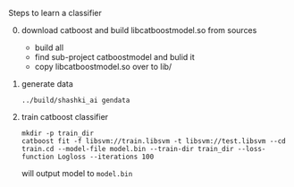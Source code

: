 Steps to learn a classifier

0) download catboost and build libcatboostmodel.so from sources
   * build all
   * find sub-project catboostmodel and bulid it
   * copy libcatboostmodel.so over to lib/

1) generate data
   ```
   ../build/shashki_ai gendata
   ```

2) train catboost classifier
   ```
   mkdir -p train_dir
   catboost fit -f libsvm://train.libsvm -t libsvm://test.libsvm --cd train.cd --model-file model.bin --train-dir train_dir --loss-function Logloss --iterations 100
   ```
   will output model to `model.bin`
